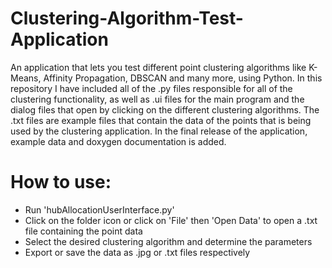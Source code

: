 # Clustering-Algorithm-Test-Application
An application that lets you test different point clustering algorithms like K-Means, Affinity Propagation, DBSCAN and many more, using Python.
In this repository I have included all of the .py files responsible for all of the clustering functionality, as well as .ui files for the main program and the dialog files that open by clicking on the different clustering algorithms.
The .txt files are example files that contain the data of the points that is being used by the clustering application.
In the final release of the application, example data and doxygen documentation is added.

# How to use:
- Run 'hubAllocationUserInterface.py'
- Click on the folder icon or click on 'File' then 'Open Data' to open a .txt file containing the point data
- Select the desired clustering algorithm and determine the parameters
- Export or save the data as .jpg or .txt files respectively
